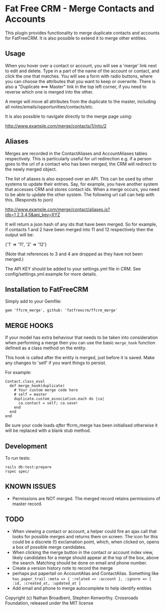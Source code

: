 # Fat Free CRM - Merge Contacts and Accounts

This plugin provides functionality to merge duplicate contacts and accounts for FatFreeCRM. It is also possible to extend it to merge other entities.

## Usage


When you hover over a contact or account, you will see a 'merge' link next to edit and delete. 
Type in a part of the name of the account or contact, and click the one that matches.
You will see a form with radio buttons, where you can choose the attributes that you want to keep or overwrite.
There is also a "Duplicate <==> Master" link in the top left corner, if you need to reverse which one is merged into the other.

A merge will move all attributes from the duplicate to the master,
including all notes/emails/opportunities/contacts/etc. 

It is also possible to navigate directly to the merge page using:

  http://www.example.com/merge/contacts/1/into/2
  
## Aliases
  
Merges are recorded in the ContactAliases and AccountAliases tables respectively. This is particularly
useful for url redirection e.g. if a person goes to the url of a contact who has been merged, the CRM will
redirect to the newly merged object.

The list of aliases is also exposed over an API. This can be used by other systems to update their entries.
Say, for example, you have another system that accesses CRM and stores contact ids. When a merge occurs, you
need to be able to update the other system. The following url call can help with this. (Responds to json)

  http://www.example.com/merge/contact/aliases.js?ids=1,2,3,4,5&api_key=XYZ
  
It will return a json hash of any ids that have been merged. So for example, if contacts 1 and 2 have been merged
into 11 and 12 respectively then the output will be:

  {'1' => '11', '2' => '12'}
 
(Note that references to 3 and 4 are dropped as they have not been merged.)

The API KEY should be added to your settings.yml file in CRM. See config/settings.yml.example for more details.

  
## Installation to FatFreeCRM

Simply add to your Gemfile:

```
gem 'ffcrm_merge', github: 'fatfreecrm/ffcrm_merge'
```

## MERGE HOOKS

If your model has extra behaviour that needs to be taken into consideration when performing a merge then you can use the basic `merge_hook` function defined as a class method on the entity.

This hook is called after the entity is merged, just before it is saved. 
Make any changes to 'self' if you want things to persist.

For example:

```
Contact.class_eval
  def merge_hook(duplicate)
    # Your custom merge code here
    # self = master
    duplicate.custom_association.each do |ca|
      ca.contact = self; ca.save!
    end
  end
end
```

Be sure your code loads *after* ffcrm_merge has been initialised otherwise it will be replaced with a blank stub method.

## Development

To run tests:

    rails db:test:prepare
    rspec spec/


## KNOWN ISSUES

* Permissions are NOT merged. The merged record retains permissions of master record.

## TODO

* When viewing a contact or account, a helper could fire an ajax call that looks for possible merges and returns them on screen. The icon for this could be a discrete (!) exclamation point, which, when clicked on, opens a box of possible merge candidates.
* When clicking the merge button in the contact or account index view, likely candidates for a merge should appear at the top of the box, above the search. Matching should be done on email and phone number.
* Create a version history note to record the merge
* perhaps put papertail on AccountAlias and ContactAlias. Something like `has_paper_trail :meta => { :related => :account }, :ignore => [ :id, :created_at, :updated_at ]`
* Add email and phone to merge autocomplete to help identify entities

Copyright (c) Nathan Broadbent, Stephen Kenworthy. Crossroads Foundation, released under the MIT license
